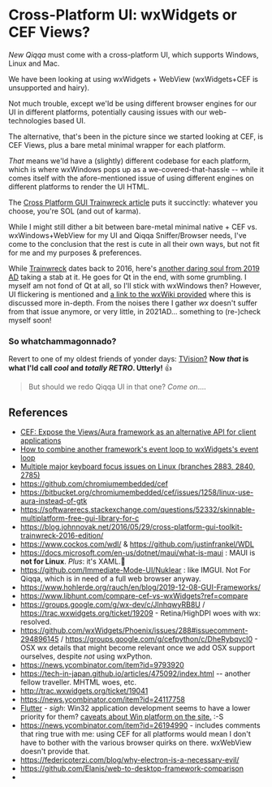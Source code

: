 # Cross-Platform UI: wxWidgets or CEF Views?

*New Qiqqa* must come with a cross-platform UI, which supports Windows, Linux and Mac.

We have been looking at using wxWidgets + WebView (wxWidgets+CEF is unsupported and hairy).

Not much trouble, except we'ld be using different browser engines for our UI in different platforms, potentially causing issues with our web-technologies based UI.

The alternative, that's been in the picture since we started looking at CEF, is CEF Views, plus a bare metal minimal wrapper for each platform.

*That* means we'ld have a (slightly) different codebase for each platform, which is where wxWindows pops up as a we-covered-that-hassle -- while it comes itself with the afore-mentioned issue of using different engines on different platforms to render the UI HTML.

The [Cross Platform GUI Trainwreck article](https://blog.johnnovak.net/2016/05/29/cross-platform-gui-toolkit-trainwreck-2016-edition/) puts it succinctly: whatever you choose, you're SOL (and out of karma).

While I might still dither a bit between bare-metal minimal native + CEF vs. wxWindows+WebView for my UI and Qiqqa Sniffer/Browser needs, I've come to the conclusion that the rest is cute in all their own ways, but not fit for me and my purposes & preferences.

While [Trainwreck](https://blog.johnnovak.net/2016/05/29/cross-platform-gui-toolkit-trainwreck-2016-edition/) dates back to 2016, here's [another daring soul from 2019 AD](https://www.hohlerde.org/rauch/en/blog/2019-12-08-GUI-Frameworks/) taking a stab at it. He goes for Qt in the end, with some grumbling. I myself am not fond of Qt at all, so I'll stick with wxWindows then? However, UI flickering is mentioned and [a link to the wxWiki provided](https://wiki.wxwidgets.org/Flicker-Free_Drawing) where this is discussed more in-depth.
From the noises there I gather *wx* doesn't suffer from that issue anymore, or very little, in 2021AD... something to (re-)check myself soon!



### So whatchammagonnado?

Revert to one of my oldest friends of yonder days: [TVision?](https://github.com/magiblot/tvision) **Now *that* is what I'ld call *cool* and *totally RETRO*. Utterly!**  :+1:

> But should we redo Qiqqa UI in that one? *Come on*....






## References

- [CEF: Expose the Views/Aura framework as an alternative API for client applications](https://bitbucket.org/chromiumembedded/cef/issues/1749/)
- [How to combine another framework's event loop to wxWidgets's event loop](https://forums.wxwidgets.org/viewtopic.php?f=1&t=48665&sid=1040cbb50f88fbf23d6603185a3ea234)
- [Multiple major keyboard focus issues on Linux (branches 2883, 2840, 2785)](https://bitbucket.org/chromiumembedded/cef/issues/2026/multiple-major-keyboard-focus-issues-on)
- https://github.com/chromiumembedded/cef
- https://bitbucket.org/chromiumembedded/cef/issues/1258/linux-use-aura-instead-of-gtk
- https://softwarerecs.stackexchange.com/questions/52332/skinnable-multiplatform-free-gui-library-for-c
- https://blog.johnnovak.net/2016/05/29/cross-platform-gui-toolkit-trainwreck-2016-edition/
- https://www.cockos.com/wdl/ & https://github.com/justinfrankel/WDL
- https://docs.microsoft.com/en-us/dotnet/maui/what-is-maui : MAUI is **not for Linux**. *Plus*: it's XAML.🤮 
- https://github.com/Immediate-Mode-UI/Nuklear : like IMGUI. Not For Qiqqa, which is in need of a full web browser anyway.
- https://www.hohlerde.org/rauch/en/blog/2019-12-08-GUI-Frameworks/ 
- https://www.libhunt.com/compare-cef-vs-wxWidgets?ref=compare
- https://groups.google.com/g/wx-dev/c/JInhqwyRB8U / https://trac.wxwidgets.org/ticket/19209 - Retina/HighDPI woes with wx: resolved.
- https://github.com/wxWidgets/Phoenix/issues/288#issuecomment-294896145 / https://groups.google.com/g/cefpython/c/DheRybqvcI0 - OSX wx details that might become relevant once we add OSX support ourselves, despite *not* using wxPython.
- https://news.ycombinator.com/item?id=9793920
- https://tech-in-japan.github.io/articles/475092/index.html -- another fellow traveller. MHTML woes, etc.
- http://trac.wxwidgets.org/ticket/19041
- https://news.ycombinator.com/item?id=24117758
- [Flutter](https://flutter.dev/) - *sigh*: Win32 application development seems to have a lower priority for them? [caveats about Win platform on the site.](https://flutter.dev/desktop) :-S
- https://news.ycombinator.com/item?id=26194990 - includes comments that ring true with me: using CEF for all platforms would mean I don't have to bother with the various browser quirks on there. wxWebView doesn't provide that.
- https://federicoterzi.com/blog/why-electron-is-a-necessary-evil/
- https://github.com/Elanis/web-to-desktop-framework-comparison
- 